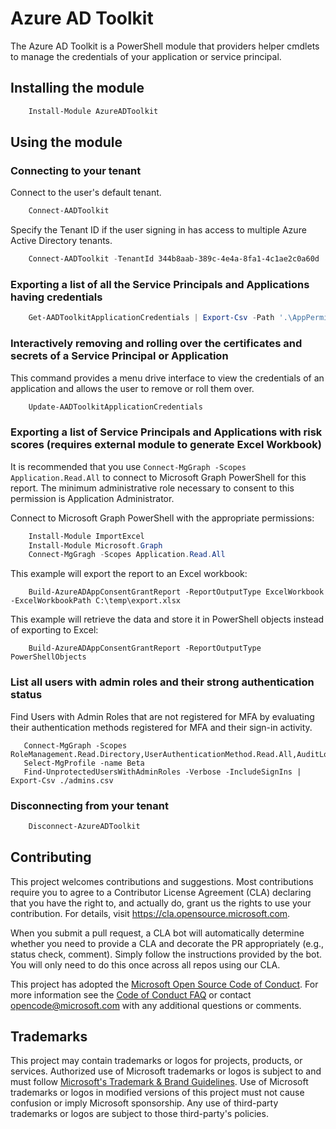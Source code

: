 # Azure AD Toolkit

The Azure AD Toolkit is a PowerShell module that providers helper cmdlets to manage the credentials of your application or service principal.

## Installing the module
```powershell
    Install-Module AzureADToolkit
```

## Using the module

### Connecting to your tenant
Connect to the user's default tenant.
```powershell
    Connect-AADToolkit    
```
Specify the Tenant ID if the user signing in has access to multiple Azure Active Directory tenants.
```powershell
    Connect-AADToolkit -TenantId 344b8aab-389c-4e4a-8fa1-4c1ae2c0a60d
```

### Exporting a list of all the Service Principals and Applications having credentials
```powershell
    Get-AADToolkitApplicationCredentials | Export-Csv -Path '.\AppPermissions.csv'  -NoTypeInformation
```

### Interactively removing and rolling over the certificates and secrets of a Service Principal or Application
This command provides a menu drive interface to view the credentials of an application and allows the user to remove or roll them over.
```powershell
    Update-AADToolkitApplicationCredentials
```

### Exporting a list of Service Principals and Applications with risk scores (requires external module to generate Excel Workbook)
It is recommended that you use `Connect-MgGraph -Scopes Application.Read.All` to connect to Microsoft Graph PowerShell for this report. The minimum administrative role necessary to consent to this permission is Application Administrator.

Connect to Microsoft Graph PowerShell with the appropriate permissions:
```powershell
    Install-Module ImportExcel
    Install-Module Microsoft.Graph
    Connect-MgGragh -Scopes Application.Read.All
```

This example will export the report to an Excel workbook:
```
    Build-AzureADAppConsentGrantReport -ReportOutputType ExcelWorkbook -ExcelWorkbookPath C:\temp\export.xlsx
```

This example will retrieve the data and store it in PowerShell objects instead of exporting to Excel:
```
    Build-AzureADAppConsentGrantReport -ReportOutputType PowerShellObjects
```

### List all users with admin roles and their strong authentication status

Find Users with Admin Roles that are not registered for MFA by evaluating their authentication methods registered for MFA and their sign-in activity.

```
   Connect-MgGraph -Scopes RoleManagement.Read.Directory,UserAuthenticationMethod.Read.All,AuditLog.Read.All,User.Read.All,Group.Read.All,Application.Read.All
   Select-MgProfile -name Beta
   Find-UnprotectedUsersWithAdminRoles -Verbose -IncludeSignIns | Export-Csv ./admins.csv
```


### Disconnecting from your tenant
```powershell
    Disconnect-AzureADToolkit
```

## Contributing

This project welcomes contributions and suggestions.  Most contributions require you to agree to a
Contributor License Agreement (CLA) declaring that you have the right to, and actually do, grant us
the rights to use your contribution. For details, visit https://cla.opensource.microsoft.com.

When you submit a pull request, a CLA bot will automatically determine whether you need to provide
a CLA and decorate the PR appropriately (e.g., status check, comment). Simply follow the instructions
provided by the bot. You will only need to do this once across all repos using our CLA.

This project has adopted the [Microsoft Open Source Code of Conduct](https://opensource.microsoft.com/codeofconduct/).
For more information see the [Code of Conduct FAQ](https://opensource.microsoft.com/codeofconduct/faq/) or
contact [opencode@microsoft.com](mailto:opencode@microsoft.com) with any additional questions or comments.

## Trademarks

This project may contain trademarks or logos for projects, products, or services. Authorized use of Microsoft 
trademarks or logos is subject to and must follow 
[Microsoft's Trademark & Brand Guidelines](https://www.microsoft.com/en-us/legal/intellectualproperty/trademarks/usage/general).
Use of Microsoft trademarks or logos in modified versions of this project must not cause confusion or imply Microsoft sponsorship.
Any use of third-party trademarks or logos are subject to those third-party's policies.
